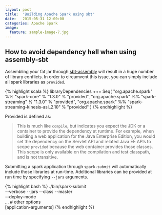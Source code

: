 ```yaml
---
layout: post
title:  "Building Apache Spark using sbt"
date:   2015-05-31 12:00:00
categories: Apache Spark
image:
  feature: sample-image-7.jpg
---
```


## How to avoid dependency hell when using assembly-sbt

Assembling your fat jar through [sbt-assembly](https://github.com/sbt/sbt-assembly) will result in a huge number of library conflicts. In order to circumvent this issue, you can simply include all spark libraries as `provided`. 

{% highlight scala %}
libraryDependencies ++= Seq(
  "org.apache.spark" %% "spark-core" % "1.3.0" % "provided",
  "org.apache.spark" %% "spark-streaming" % "1.3.0" % "provided",
  "org.apache.spark" %% "spark-streaming-kinesis-asl_2.10" % "provided"
)
{% endhighlight %}

Provided is defined as:

> This is much like `compile`, but indicates you expect the JDK or a container to provide the dependency at runtime. For example, when building a web application for the Java Enterprise Edition, you would set the dependency on the Servlet API and related Java EE APIs to scope `provided` because the web container provides those classes. This scope is only available on the compilation and test classpath, and is not transitive.

Submitting a spark application through `spark-submit` will automatically include those libraries at run-time. Additional libraries can be provided at run time by specifying `--jars` arguments.

{% highlight bash %}
./bin/spark-submit \
  --verbose 
  --jars <external-jars>
  --class <main-class>
  --master <master-url> \
  --deploy-mode <deploy-mode> \
  ... # other options
  <application-jar> \
  [application-arguments]
{% endhighlight %}